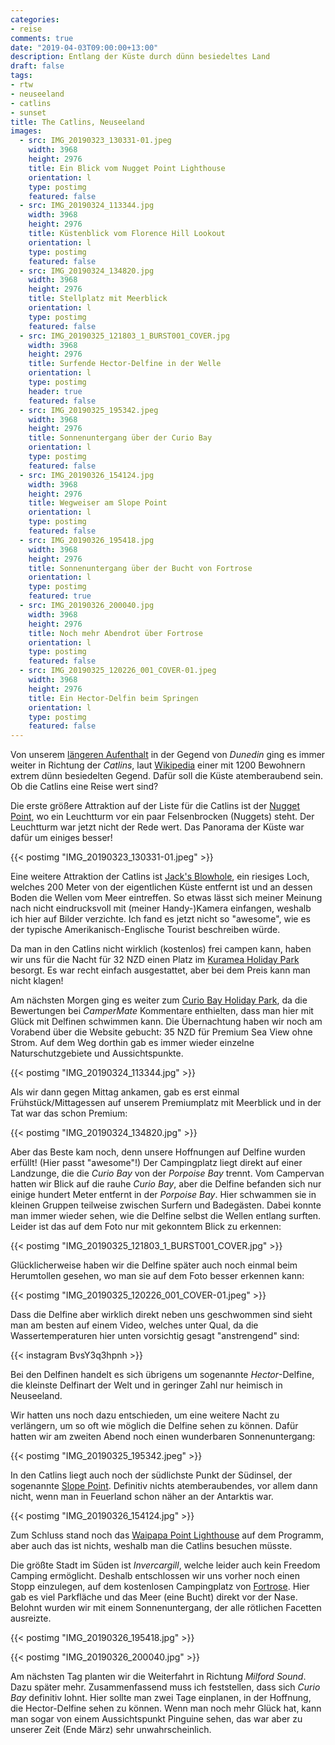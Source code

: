 ```yaml
---
categories:
- reise
comments: true
date: "2019-04-03T09:00:00+13:00"
description: Entlang der Küste durch dünn besiedeltes Land
draft: false
tags:
- rtw
- neuseeland
- catlins
- sunset
title: The Catlins, Neuseeland
images:
  - src: IMG_20190323_130331-01.jpeg
    width: 3968
    height: 2976
    title: Ein Blick vom Nugget Point Lighthouse
    orientation: l
    type: postimg
    featured: false
  - src: IMG_20190324_113344.jpg
    width: 3968
    height: 2976
    title: Küstenblick vom Florence Hill Lookout
    orientation: l
    type: postimg
    featured: false
  - src: IMG_20190324_134820.jpg
    width: 3968
    height: 2976
    title: Stellplatz mit Meerblick
    orientation: l
    type: postimg
    featured: false
  - src: IMG_20190325_121803_1_BURST001_COVER.jpg
    width: 3968
    height: 2976
    title: Surfende Hector-Delfine in der Welle
    orientation: l
    type: postimg
    header: true
    featured: false
  - src: IMG_20190325_195342.jpeg
    width: 3968
    height: 2976
    title: Sonnenuntergang über der Curio Bay
    orientation: l
    type: postimg
    featured: false
  - src: IMG_20190326_154124.jpg
    width: 3968
    height: 2976
    title: Wegweiser am Slope Point
    orientation: l
    type: postimg
    featured: false
  - src: IMG_20190326_195418.jpg
    width: 3968
    height: 2976
    title: Sonnenuntergang über der Bucht von Fortrose
    orientation: l
    type: postimg
    featured: true
  - src: IMG_20190326_200040.jpg
    width: 3968
    height: 2976
    title: Noch mehr Abendrot über Fortrose
    orientation: l
    type: postimg
    featured: false
  - src: IMG_20190325_120226_001_COVER-01.jpeg
    width: 3968
    height: 2976
    title: Ein Hector-Delfin beim Springen
    orientation: l
    type: postimg
    featured: false
---
```


Von unserem [längeren Aufenthalt](/post/rtw-neuseeland-suedinsel-ostseite/) in der Gegend von _Dunedin_ ging es immer weiter in Richtung der _Catlins_, laut [Wikipedia](https://de.wikipedia.org/wiki/The_Catlins) einer mit 1200 Bewohnern extrem dünn besiedelten Gegend. Dafür soll die Küste atemberaubend sein. Ob die Catlins eine Reise wert sind?

Die erste größere Attraktion auf der Liste für die Catlins ist der [Nugget Point](https://goo.gl/maps/R5Q9uJrZ1qj), wo ein Leuchtturm vor ein paar Felsenbrocken (Nuggets) steht. Der Leuchtturm war jetzt nicht der Rede wert. Das Panorama der Küste war dafür um einiges besser!

{{< postimg "IMG_20190323_130331-01.jpeg" >}}

Eine weitere Attraktion der Catlins ist [Jack's Blowhole](https://goo.gl/maps/1MqCVebinS42), ein riesiges Loch, welches 200 Meter von der eigentlichen Küste entfernt ist und an dessen Boden die Wellen vom Meer eintreffen. So etwas lässt sich meiner Meinung nach nicht eindrucksvoll mit (meiner Handy-)Kamera einfangen, weshalb ich hier auf Bilder verzichte. Ich fand es jetzt nicht so "awesome", wie es der typische Amerikanisch-Englische Tourist beschreiben würde.

Da man in den Catlins nicht wirklich (kostenlos) frei campen kann, haben wir uns für die Nacht für 32 NZD einen Platz im [Kuramea Holiday Park](https://goo.gl/maps/24aapNUFtyM2) besorgt. Es war recht einfach ausgestattet, aber bei dem Preis kann man nicht klagen!

Am nächsten Morgen ging es weiter zum [Curio Bay Holiday Park](https://goo.gl/maps/uGaTGQqVXGq), da die Bewertungen bei _CamperMate_ Kommentare enthielten, dass man hier mit Glück mit Delfinen schwimmen kann. Die Übernachtung haben wir noch am Vorabend über die Website gebucht: 35 NZD für Premium Sea View ohne Strom. Auf dem Weg dorthin gab es immer wieder einzelne Naturschutzgebiete und Aussichtspunkte.

{{< postimg "IMG_20190324_113344.jpg" >}}

Als wir dann gegen Mittag ankamen, gab es erst einmal Frühstück/Mittagessen auf unserem Premiumplatz mit Meerblick und in der Tat war das schon Premium:

{{< postimg "IMG_20190324_134820.jpg" >}}

Aber das Beste kam noch, denn unsere Hoffnungen auf Delfine wurden erfüllt! (Hier passt "awesome"!) Der Campingplatz liegt direkt auf einer Landzunge, die die _Curio Bay_ von der _Porpoise Bay_ trennt. Vom Campervan hatten wir Blick auf die rauhe _Curio Bay_, aber die Delfine befanden sich nur einige hundert Meter entfernt in der _Porpoise Bay_. Hier schwammen sie in kleinen Gruppen teilweise zwischen Surfern und Badegästen. Dabei konnte man immer wieder sehen, wie die Delfine selbst die Wellen entlang surften. Leider ist das auf dem Foto nur mit gekonntem Blick zu erkennen:

{{< postimg "IMG_20190325_121803_1_BURST001_COVER.jpg" >}}

Glücklicherweise haben wir die Delfine später auch noch einmal beim Herumtollen gesehen, wo man sie auf dem Foto besser erkennen kann:

{{< postimg "IMG_20190325_120226_001_COVER-01.jpeg" >}}

Dass die Delfine aber wirklich direkt neben uns geschwommen sind sieht man am besten auf einem Video, welches unter Qual, da die Wassertemperaturen hier unten vorsichtig gesagt "anstrengend" sind:

{{< instagram BvsY3q3hpnh >}}

Bei den Delfinen handelt es sich übrigens um sogenannte _Hector_-Delfine, die kleinste Delfinart der Welt und in geringer Zahl nur heimisch in Neuseeland.

Wir hatten uns noch dazu entschieden, um eine weitere Nacht zu verlängern, um so oft wie möglich die Delfine sehen zu können. Dafür hatten wir am zweiten Abend noch einen wunderbaren Sonnenuntergang:

{{< postimg "IMG_20190325_195342.jpeg" >}}

In den Catlins liegt auch noch der südlichste Punkt der Südinsel, der sogenannte [Slope Point](https://goo.gl/maps/j7KHkTPuYJK2). Definitiv nichts atemberaubendes, vor allem dann nicht, wenn man in Feuerland schon näher an der Antarktis war.

{{< postimg "IMG_20190326_154124.jpg" >}}

Zum Schluss stand noch das [Waipapa Point Lighthouse](https://goo.gl/maps/RyrkQiaGju52) auf dem Programm, aber auch das ist nichts, weshalb man die Catlins besuchen müsste.

Die größte Stadt im Süden ist _Invercargill_, welche leider auch kein Freedom Camping ermöglicht. Deshalb entschlossen wir uns vorher noch einen Stopp einzulegen, auf dem kostenlosen Campingplatz von [Fortrose](https://goo.gl/maps/WUyrMUevMiC2). Hier gab es viel Parkfläche und das Meer (eine Bucht) direkt vor der Nase. Belohnt wurden wir mit einem Sonnenuntergang, der alle rötlichen Facetten ausreizte.

{{< postimg "IMG_20190326_195418.jpg" >}}

{{< postimg "IMG_20190326_200040.jpg" >}}

Am nächsten Tag planten wir die Weiterfahrt in Richtung _Milford Sound_. Dazu später mehr. Zusammenfassend muss ich feststellen, dass sich _Curio Bay_ definitiv lohnt. Hier sollte man zwei Tage einplanen, in der Hoffnung, die Hector-Delfine sehen zu können. Wenn man noch mehr Glück hat, kann man sogar von einem Aussichtspunkt Pinguine sehen, das war aber zu unserer Zeit (Ende März) sehr unwahrscheinlich.